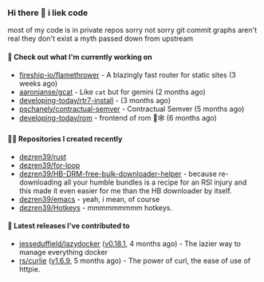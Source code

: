### Hi there 👋 i liek code
most of my code is in private repos sorry not sorry git commit graphs aren't real they don't exist a myth passed down from upstream

#### 👷 Check out what I'm currently working on

- [fireship-io/flamethrower](https://github.com/fireship-io/flamethrower) - A blazingly fast router for static sites (3 weeks ago)
- [aaronjanse/gcat](https://github.com/aaronjanse/gcat) - Like `cat` but for gemini (2 months ago)
- [developing-today/rtr7-install](https://github.com/developing-today/rtr7-install) -  (3 months ago)
- [pschanely/contractual-semver](https://github.com/pschanely/contractual-semver) - Contractual Semver (5 months ago)
- [developing-today/rom](https://github.com/developing-today/rom) - frontend of rom 📇🕸️ (6 months ago)

#### 👨‍💻 Repositories I created recently

- [dezren39/rust](https://github.com/dezren39/rust)
- [dezren39/for-loop](https://github.com/dezren39/for-loop)
- [dezren39/HB-DRM-free-bulk-downloader-helper](https://github.com/dezren39/HB-DRM-free-bulk-downloader-helper) - because re-downloading all your humble bundles is a recipe for an RSI injury and this made it even easier for me than the HB downloader by itself.
- [dezren39/emacs](https://github.com/dezren39/emacs) - yeah, i mean, of course
- [dezren39/Hotkeys](https://github.com/dezren39/Hotkeys) - mmmmmmmmm hotkeys.

#### 🚀 Latest releases I've contributed to

- [jesseduffield/lazydocker](https://github.com/jesseduffield/lazydocker) ([v0.18.1](https://github.com/jesseduffield/lazydocker/releases/tag/v0.18.1), 4 months ago) - The lazier way to manage everything docker
- [rs/curlie](https://github.com/rs/curlie) ([v1.6.9](https://github.com/rs/curlie/releases/tag/v1.6.9), 5 months ago) - The power of curl, the ease of use of httpie.
